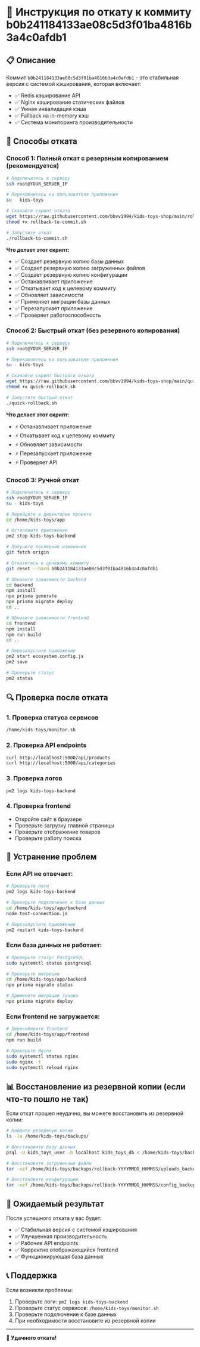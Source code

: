 # 🔄 Инструкция по откату к коммиту b0b241184133ae08c5d3f01ba4816b3a4c0afdb1

## 📋 Описание

Коммит `b0b241184133ae08c5d3f01ba4816b3a4c0afdb1` - это стабильная версия с системой кэширования, которая включает:
- ✅ Redis кэширование API
- ✅ Nginx кэширование статических файлов
- ✅ Умная инвалидация кэша
- ✅ Fallback на in-memory кэш
- ✅ Система мониторинга производительности

## 🚀 Способы отката

### Способ 1: Полный откат с резервным копированием (рекомендуется)

```bash
# Подключитесь к серверу
ssh root@YOUR_SERVER_IP

# Переключитесь на пользователя приложения
su - kids-toys

# Скачайте скрипт отката
wget https://raw.githubusercontent.com/bbvv1994/kids-toys-shop/main/rollback-to-commit.sh
chmod +x rollback-to-commit.sh

# Запустите откат
./rollback-to-commit.sh
```

**Что делает этот скрипт:**
- ✅ Создает резервную копию базы данных
- ✅ Создает резервную копию загруженных файлов
- ✅ Создает резервную копию конфигурации
- ✅ Останавливает приложение
- ✅ Откатывает код к целевому коммиту
- ✅ Обновляет зависимости
- ✅ Применяет миграции базы данных
- ✅ Перезапускает приложение
- ✅ Проверяет работоспособность

### Способ 2: Быстрый откат (без резервного копирования)

```bash
# Подключитесь к серверу
ssh root@YOUR_SERVER_IP

# Переключитесь на пользователя приложения
su - kids-toys

# Скачайте скрипт быстрого отката
wget https://raw.githubusercontent.com/bbvv1994/kids-toys-shop/main/quick-rollback.sh
chmod +x quick-rollback.sh

# Запустите быстрый откат
./quick-rollback.sh
```

**Что делает этот скрипт:**
- ⚡ Останавливает приложение
- ⚡ Откатывает код к целевому коммиту
- ⚡ Обновляет зависимости
- ⚡ Перезапускает приложение
- ⚡ Проверяет API

### Способ 3: Ручной откат

```bash
# Подключитесь к серверу
ssh root@YOUR_SERVER_IP
su - kids-toys

# Перейдите в директорию проекта
cd /home/kids-toys/app

# Остановите приложение
pm2 stop kids-toys-backend

# Получите последние изменения
git fetch origin

# Откатитесь к целевому коммиту
git reset --hard b0b241184133ae08c5d3f01ba4816b3a4c0afdb1

# Обновите зависимости backend
cd backend
npm install
npx prisma generate
npx prisma migrate deploy
cd ..

# Обновите зависимости frontend
cd frontend
npm install
npm run build
cd ..

# Перезапустите приложение
pm2 start ecosystem.config.js
pm2 save

# Проверьте статус
pm2 status
```

## 🔍 Проверка после отката

### 1. Проверка статуса сервисов
```bash
/home/kids-toys/monitor.sh
```

### 2. Проверка API endpoints
```bash
curl http://localhost:5000/api/products
curl http://localhost:5000/api/categories
```

### 3. Проверка логов
```bash
pm2 logs kids-toys-backend
```

### 4. Проверка frontend
- Откройте сайт в браузере
- Проверьте загрузку главной страницы
- Проверьте отображение товаров
- Проверьте работу поиска

## 🚨 Устранение проблем

### Если API не отвечает:
```bash
# Проверьте логи
pm2 logs kids-toys-backend

# Проверьте подключение к базе данных
cd /home/kids-toys/app/backend
node test-connection.js

# Перезапустите приложение
pm2 restart kids-toys-backend
```

### Если база данных не работает:
```bash
# Проверьте статус PostgreSQL
sudo systemctl status postgresql

# Проверьте миграции
cd /home/kids-toys/app/backend
npx prisma migrate status

# Примените миграции заново
npx prisma migrate deploy
```

### Если frontend не загружается:
```bash
# Пересоберите frontend
cd /home/kids-toys/app/frontend
npm run build

# Проверьте Nginx
sudo systemctl status nginx
sudo nginx -t
sudo systemctl reload nginx
```

## 📊 Восстановление из резервной копии (если что-то пошло не так)

Если откат прошел неудачно, вы можете восстановить из резервной копии:

```bash
# Найдите резервную копию
ls -la /home/kids-toys/backups/

# Восстановите базу данных
psql -U kids_toys_user -h localhost kids_toys_db < /home/kids-toys/backups/rollback-YYYYMMDD_HHMMSS/db_backup_before_rollback.sql

# Восстановите загруженные файлы
tar -xzf /home/kids-toys/backups/rollback-YYYYMMDD_HHMMSS/uploads_backup_before_rollback.tar.gz -C /home/kids-toys/app/backend/

# Восстановите конфигурацию
tar -xzf /home/kids-toys/backups/rollback-YYYYMMDD_HHMMSS/config_backup_before_rollback.tar.gz -C /home/kids-toys/app/
```

## 🎯 Ожидаемый результат

После успешного отката у вас будет:
- ✅ Стабильная версия с системой кэширования
- ✅ Улучшенная производительность
- ✅ Рабочие API endpoints
- ✅ Корректно отображающийся frontend
- ✅ Функционирующая база данных

## 📞 Поддержка

Если возникли проблемы:
1. Проверьте логи: `pm2 logs kids-toys-backend`
2. Проверьте статус сервисов: `/home/kids-toys/monitor.sh`
3. Проверьте подключение к базе данных
4. При необходимости восстановите из резервной копии

---

**🎉 Удачного отката!**
